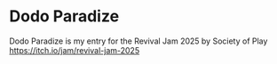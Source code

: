 # Dodo Paradize

Dodo Paradize is my entry for the Revival Jam 2025 by Society of Play
https://itch.io/jam/revival-jam-2025
